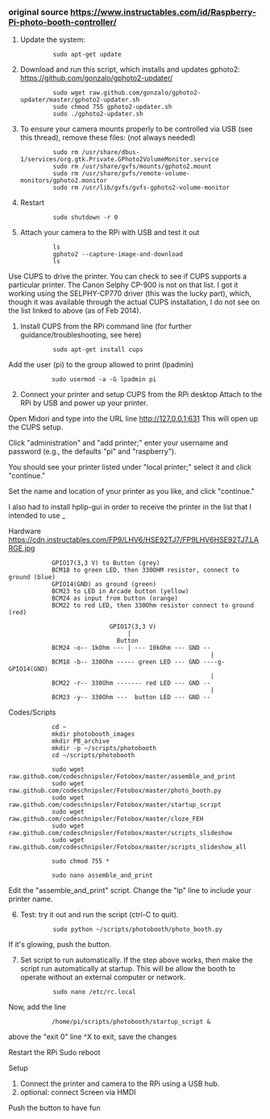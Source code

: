 ### original source https://www.instructables.com/id/Raspberry-Pi-photo-booth-controller/

1) Update the system:

                sudo apt-get update

2) Download and run this script, which installs and updates gphoto2: https://github.com/gonzalo/gphoto2-updater/

                sudo wget raw.github.com/gonzalo/gphoto2-updater/master/gphoto2-updater.sh
                sudo chmod 755 gphoto2-updater.sh
                sudo ./gphoto2-updater.sh

3) To ensure your camera mounts properly to be controlled via USB (see this thread), remove these files: (not always needed)

                sudo rm /usr/share/dbus-1/services/org.gtk.Private.GPhoto2VolumeMonitor.service
                sudo rm /usr/share/gvfs/mounts/gphoto2.mount
                sudo rm /usr/share/gvfs/remote-volume-monitors/gphoto2.monitor
                sudo rm /usr/lib/gvfs/gvfs-gphoto2-volume-monitor

4) Restart

                sudo shutdown -r 0

5) Attach your camera to the RPi with USB and test it out

                ls
                gphoto2 --capture-image-and-download
                ls

Use CUPS to drive the printer. You can check to see if CUPS supports a particular printer. The Canon Selphy CP-900 is not on that list. I got it working using the SELPHY-CP770 driver (this was the lucky part), which, though it was available through the actual CUPS installation, I do not see on the list linked to above (as of Feb 2014).

1. Install CUPS from the RPi command line (for further guidance/troubleshooting, see here)

                sudo apt-get install cups

Add the user (pi) to the group allowed to print (lpadmin)

                sudo usermod -a -G lpadmin pi


2. Connect your printer and setup CUPS from the RPi desktop
Attach to the RPi by USB and power up your printer.

Open Midori and type into the URL line
http://127.0.0.1:631
This will open up the CUPS setup.

Click "administration" and "add printer;" enter your username and password (e.g., the defaults "pi" and "raspberry").

You should see your printer listed under "local printer;" select it and click "continue."

Set the name and location of your printer as you like, and click "continue."

I also had to install hplip-gui in order to receive the printer in the list that I intended to use _ 

Hardware
https://cdn.instructables.com/FP9/LHV6/HSE92TJ7/FP9LHV6HSE92TJ7.LARGE.jpg

                GPIO17(3,3 V) to Button (grey)
                BCM18 to green LED, then 330OHM resistor, connect to ground (blue)
                GPIO14(GND) as ground (green)
                BCM23 to LED in Arcade button (yellow)
                BCM24 as input from button (orange)
                BCM22 to red LED, then 330Ohm resistor connect to ground (red)

                                GPIO17(3,3 V)       
                                     |  
                                  Button
                BCM24 -o-- 1kOhm --- | --- 10kOhm --- GND --   
                                                            |
                BCM18 -b-- 330Ohm ----- green LED --- GND ----g-   GPIO14(GND)
                                                            |
                BCM22 -r-- 330Ohm ------- red LED --- GND --
                                                            |
                BCM23 -y-- 330Ohm ---  button LED --- GND --


Codes/Scripts

                cd ~
                mkdir photobooth_images
                mkdir PB_archive
                mkdir -p ~/scripts/photobooth
                cd ~/scripts/photobooth

                sudo wget raw.github.com/codeschnipsler/Fotobox/master/assemble_and_print
                sudo wget raw.github.com/codeschnipsler/Fotobox/master/photo_booth.py
                sudo wget raw.github.com/codeschnipsler/Fotobox/master/startup_script
                sudo wget raw.github.com/codeschnipsler/Fotobox/master/cloze_FEH
                sudo wget raw.github.com/codeschnipsler/Fotobox/master/scripts_slideshow
                sudo wget raw.github.com/codeschnipsler/Fotobox/master/scripts_slideshow_all

                sudo chmod 755 *

                sudo nano assemble_and_print
Edit the "assemble_and_print" script. Change the "lp" line to include your printer name.


6) Test: try it out and run the script (ctrl-C to quit).

                sudo python ~/scripts/photobooth/photo_booth.py

If it's glowing, push the button.


7) Set script to run automatically.
If the step above works, then make the script run automatically at startup. This will be allow the booth to operate without an external computer or network.

                sudo nano /etc/rc.local

Now, add the line

                /home/pi/scripts/photobooth/startup_script &
above the "exit 0" line
^X to exit, save the changes

Restart the RPi
                Sudo reboot


Setup
1) Connect the printer and camera to the RPi using a USB hub.
2) optional: connect Screen via HMDI

Push the button to have fun
